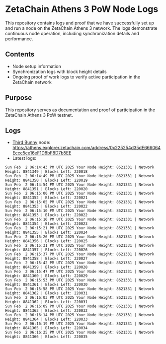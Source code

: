 # ZetaChain Athens 3 PoW Node Logs
This repository contains logs and proof that we have successfully set up and run a node on the ZetaChain Athens 3 network. The logs demonstrate continuous node operation, including synchronization details and performance.

## Contents
- Node setup information
- Synchronization logs with block height details
- Ongoing proof of work logs to verify active participation in the ZetaChain network

## Purpose
This repository serves as documentation and proof of participation in the ZetaChain Athens 3 PoW testnet.

## Logs

- [Third Bunny](https://thirdbunny.xyz/) node: https://athens.explorer.zetachain.com/address/0x225254d35dE666064Eccc5ce16eF1D8bF8D7b5EE
- Latest logs:
```
Sun Feb  2 06:14:43 PM UTC 2025 Your Node Height: 8621331 | Network Height: 8841349 | Blocks Left: 220018
Sun Feb  2 06:14:49 PM UTC 2025 Your Node Height: 8621331 | Network Height: 8841350 | Blocks Left: 220019
Sun Feb  2 06:14:54 PM UTC 2025 Your Node Height: 8621331 | Network Height: 8841351 | Blocks Left: 220020
Sun Feb  2 06:15:00 PM UTC 2025 Your Node Height: 8621331 | Network Height: 8841352 | Blocks Left: 220021
Sun Feb  2 06:15:05 PM UTC 2025 Your Node Height: 8621331 | Network Height: 8841353 | Blocks Left: 220022
Sun Feb  2 06:15:10 PM UTC 2025 Your Node Height: 8621331 | Network Height: 8841353 | Blocks Left: 220022
Sun Feb  2 06:15:16 PM UTC 2025 Your Node Height: 8621331 | Network Height: 8841354 | Blocks Left: 220023
Sun Feb  2 06:15:21 PM UTC 2025 Your Node Height: 8621331 | Network Height: 8841355 | Blocks Left: 220024
Sun Feb  2 06:15:26 PM UTC 2025 Your Node Height: 8621331 | Network Height: 8841356 | Blocks Left: 220025
Sun Feb  2 06:15:31 PM UTC 2025 Your Node Height: 8621331 | Network Height: 8841357 | Blocks Left: 220026
Sun Feb  2 06:15:37 PM UTC 2025 Your Node Height: 8621331 | Network Height: 8841358 | Blocks Left: 220027
Sun Feb  2 06:15:42 PM UTC 2025 Your Node Height: 8621331 | Network Height: 8841359 | Blocks Left: 220028
Sun Feb  2 06:15:47 PM UTC 2025 Your Node Height: 8621331 | Network Height: 8841360 | Blocks Left: 220029
Sun Feb  2 06:15:53 PM UTC 2025 Your Node Height: 8621331 | Network Height: 8841361 | Blocks Left: 220030
Sun Feb  2 06:15:58 PM UTC 2025 Your Node Height: 8621331 | Network Height: 8841362 | Blocks Left: 220031
Sun Feb  2 06:16:03 PM UTC 2025 Your Node Height: 8621331 | Network Height: 8841362 | Blocks Left: 220031
Sun Feb  2 06:16:09 PM UTC 2025 Your Node Height: 8621331 | Network Height: 8841363 | Blocks Left: 220032
Sun Feb  2 06:16:14 PM UTC 2025 Your Node Height: 8621331 | Network Height: 8841364 | Blocks Left: 220033
Sun Feb  2 06:16:19 PM UTC 2025 Your Node Height: 8621331 | Network Height: 8841365 | Blocks Left: 220034
Sun Feb  2 06:16:25 PM UTC 2025 Your Node Height: 8621331 | Network Height: 8841366 | Blocks Left: 220035
```
